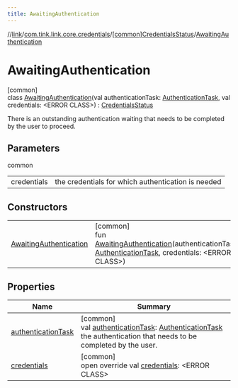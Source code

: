 ```yaml
---
title: AwaitingAuthentication
---
```

//[link](../../../../index.html)/[com.tink.link.core.credentials](../../index.html)/[[common]CredentialsStatus](../index.html)/[AwaitingAuthentication](index.html)



# AwaitingAuthentication



[common]\
class [AwaitingAuthentication](index.html)(val authenticationTask: [AuthenticationTask](../../../com.tink.link.authentication/[common]-authentication-task/index.html), val credentials: &lt;ERROR CLASS&gt;) : [CredentialsStatus](../index.html)

There is an outstanding authentication waiting that needs to be completed by the user to proceed.



## Parameters


common

| | |
|---|---|
| credentials | the credentials for which authentication is needed |



## Constructors


| | |
|---|---|
| [AwaitingAuthentication](-awaiting-authentication.html) | [common]<br>fun [AwaitingAuthentication](-awaiting-authentication.html)(authenticationTask: [AuthenticationTask](../../../com.tink.link.authentication/[common]-authentication-task/index.html), credentials: &lt;ERROR CLASS&gt;) |


## Properties


| Name | Summary |
|---|---|
| [authenticationTask](authentication-task.html) | [common]<br>val [authenticationTask](authentication-task.html): [AuthenticationTask](../../../com.tink.link.authentication/[common]-authentication-task/index.html)<br>the authentication that needs to be completed by the user. |
| [credentials](credentials.html) | [common]<br>open override val [credentials](credentials.html): &lt;ERROR CLASS&gt; |

